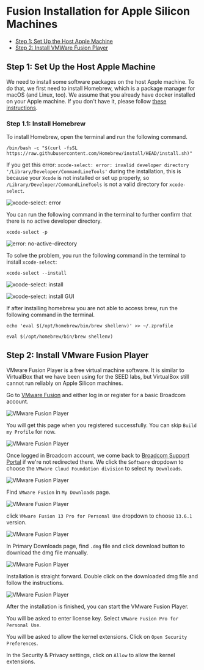 # Fusion Installation for Apple Silicon Machines

- [Step 1: Set Up the Host Apple Machine](#setup-host)
- [Step 2: Install VMWare Fusion Player](#install-fusion)

## <a id="setup-host"></a>Step 1: Set Up the Host Apple Machine

We need to install some software packages on the host Apple machine. 
To do that, we first need to install Homebrew, which
is a package manager for macOS (and Linux, too).
We assume that you already have docker 
installed on your Apple machine. If you don't have it, 
please follow [these instructions](https://docs.docker.com/desktop/mac/install/).

### Step 1.1: Install Homebrew

To install Homebrew, open the terminal and run the following command.

```/bin/bash -c "$(curl -fsSL https://raw.githubusercontent.com/Homebrew/install/HEAD/install.sh)"```

If you get this error: ```xcode-select: error:
invalid developer directory '/Library/Developer/CommandLineTools'``` during the installation,
this is because your `Xcode` is not installed or set up properly,
so ```/Library/Developer/CommandLineTools``` is not a valid directory for ```xcode-select```.

![xcode-select: error](./Figs/xcode-select-error.png)

You can run the following command in the terminal to further confirm that
there is no active developer directory.

```xcode-select -p```

![error: no-active-directory](./Figs/error-no-active-directory.png)

To solve the problem, you run the following command in the terminal to 
install `xcode-select`:

```xcode-select --install```

![xcode-select: install](./Figs/xcode-select-install.png)

![xcode-select: install GUI](Figs/xcode-select-install-GUI.png)

If after installing homebrew you are not able to access brew, run the following command in the terminal.

```echo 'eval $(/opt/homebrew/bin/brew shellenv)' >> ~/.zprofile```

```eval $(/opt/homebrew/bin/brew shellenv)```

## <a id="install-fusion"></a>Step 2: Install VMware Fusion Player

VMware Fusion Player is a free virtual machine software. 
It is similar to VirtualBox that we have been using 
for the SEED labs, but VirtualBox still cannot run 
reliably on Apple Silicon machines. 

Go to [VMware Fusion](https://customerconnect.vmware.com/en/evalcenter?p=fusion-player-personal-13) and either log in or register for a basic Broadcom account. 

![VMware Fusion Player](./Figs/Broadcom_Homepage.png)

You will get this page when you registered successfully. You can skip `Build my Profile` for now.

![VMware Fusion Player](./Figs/register_success.png)

Once logged in Broadcom account, we come back to [Broadcom Support Portal](https://support.broadcom.com/web/ecx/home) if we're not redirected there. We click the `Software` dropdown to choose the `VMware Cloud Foundation division` to select `My Downloads`.

![VMware Fusion Player](./Figs/Broadcom_VMWare_cloud.png)

Find `VMware Fusion` in `My Downloads` page.

![VMware Fusion Player](./Figs/vmware_fusion_download.png)

click `VMware Fusion 13 Pro for Personal Use` dropdown to choose `13.6.1` version.

![VMware Fusion Player](./Figs/vmware_download_select_version.png)

In Primary Downloads page, find `.dmg` file and click download button to download the dmg file manually.

![VMware Fusion Player](./Figs/vmware_download_web.png)

Installation is straight forward. Double click on the downloaded dmg file and follow the instructions.

![VMware Fusion Player](./Figs/vmware_install.png)

After the installation is finished, you can start the VMware Fusion Player. 

You will be asked to enter license key. Select `VMware Fusion Pro for Personal Use`.

You will be asked to allow the kernel extensions. Click on `Open Security Preferences`.

In the Security & Privacy settings, click on `Allow` to allow the kernel extensions.